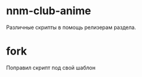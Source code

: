 # nnm-club-anime
Различные скрипты в помощь релизерам раздела.

# fork 
Поправил скрипт под свой шаблон
